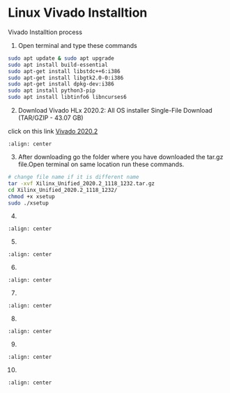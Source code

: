 # Linux Vivado Installtion
Vivado Installtion process

1. Open terminal and type these commands
```bash
sudo apt update & sudo apt upgrade
sudo apt install build-essential
sudo apt-get install libstdc++6:i386
sudo apt-get install libgtk2.0-0:i386
sudo apt-get install dpkg-dev:i386
sudo apt install python3-pip
sudo apt install libtinfo6 libncurses6
```

2. Download Vivado HLx 2020.2: All OS installer Single-File Download (TAR/GZIP - 43.07 GB)


click on this link [Vivado 2020.2](https://www.xilinx.com/support/download/index.html/content/xilinx/en/downloadNav/vivado-design-tools/archive.html)


```{figure} ./images/img1.png
:align: center
```
3. After downloading go the folder where you have downloaded the tar.gz file.Open terminal on same location run these commands.

```bash
# change file name if it is different name
tar -xvf Xilinx_Unified_2020.2_1118_1232.tar.gz
cd Xilinx_Unified_2020.2_1118_1232/
chmod +x xsetup
sudo ./xsetup
```
4.
```{figure} ./images/img2.png
:align: center
```
5.

```{figure} ./images/img3.png
:align: center
```
6.

```{figure} ./images/img4.png
:align: center
```
7.

```{figure} ./images/img5.png
:align: center
```
8.
```{figure} ./images/img6.png
:align: center
```
9.
```{figure} ./images/img7.png
:align: center
```
10.
```{figure} ./images/img8.png
:align: center
```



